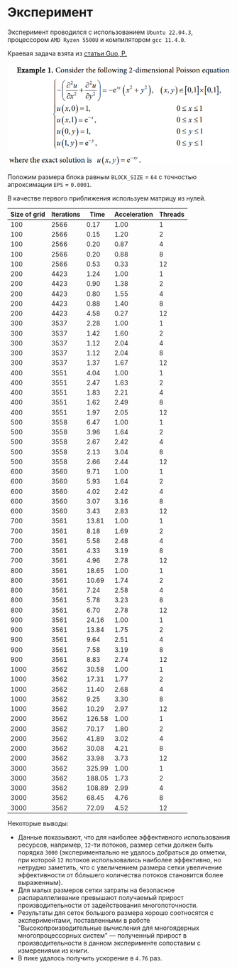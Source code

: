 # Эксперимент

Эксперимент проводился с использованием `Ubuntu 22.04.3`, процессором `AMD Ryzen 5500U` и компилятором `gcc 11.4.0`.

Краевая задача взята из [статьи Guo, P.](https://www.scirp.org/pdf/jamp_2021120811364802.pdf)

![alt text](image-1.png)

Положим размера блока равным `BLOCK_SIZE` = `64` с точностью апроксимации `EPS` = `0.0001`.

В качестве первого приближения используем матрицу из нулей.

| Size of grid | Iterations | Time   | Acceleration | Threads |
| ------------ | ---------- | ------ | ------------ | ------- |
| 100          | 2566       | 0.17   | 1.00         | 1       |
| 100          | 2566       | 0.15   | 1.20         | 2       |
| 100          | 2566       | 0.20   | 0.87         | 4       |
| 100          | 2566       | 0.20   | 0.88         | 8       |
| 100          | 2566       | 0.53   | 0.33         | 12      |
| 200          | 4423       | 1.24   | 1.00         | 1       |
| 200          | 4423       | 0.90   | 1.38         | 2       |
| 200          | 4423       | 0.80   | 1.55         | 4       |
| 200          | 4423       | 0.88   | 1.40         | 8       |
| 200          | 4423       | 4.58   | 0.27         | 12      |
| 300          | 3537       | 2.28   | 1.00         | 1       |
| 300          | 3537       | 1.42   | 1.60         | 2       |
| 300          | 3537       | 1.12   | 2.04         | 4       |
| 300          | 3537       | 1.12   | 2.04         | 8       |
| 300          | 3537       | 1.37   | 1.67         | 12      |
| 400          | 3551       | 4.04   | 1.00         | 1       |
| 400          | 3551       | 2.47   | 1.63         | 2       |
| 400          | 3551       | 1.83   | 2.21         | 4       |
| 400          | 3551       | 1.62   | 2.49         | 8       |
| 400          | 3551       | 1.97   | 2.05         | 12      |
| 500          | 3558       | 6.47   | 1.00         | 1       |
| 500          | 3558       | 3.96   | 1.64         | 2       |
| 500          | 3558       | 2.67   | 2.42         | 4       |
| 500          | 3558       | 2.13   | 3.04         | 8       |
| 500          | 3558       | 2.66   | 2.44         | 12      |
| 600          | 3560       | 9.71   | 1.00         | 1       |
| 600          | 3560       | 5.93   | 1.64         | 2       |
| 600          | 3560       | 4.02   | 2.42         | 4       |
| 600          | 3560       | 3.07   | 3.16         | 8       |
| 600          | 3560       | 3.43   | 2.83         | 12      |
| 700          | 3561       | 13.81  | 1.00         | 1       |
| 700          | 3561       | 8.18   | 1.69         | 2       |
| 700          | 3561       | 5.58   | 2.48         | 4       |
| 700          | 3561       | 4.33   | 3.19         | 8       |
| 700          | 3561       | 4.96   | 2.78         | 12      |
| 800          | 3561       | 18.65  | 1.00         | 1       |
| 800          | 3561       | 10.69  | 1.74         | 2       |
| 800          | 3561       | 7.24   | 2.58         | 4       |
| 800          | 3561       | 5.78   | 3.23         | 8       |
| 800          | 3561       | 6.70   | 2.78         | 12      |
| 900          | 3561       | 24.16  | 1.00         | 1       |
| 900          | 3561       | 13.84  | 1.75         | 2       |
| 900          | 3561       | 9.64   | 2.51         | 4       |
| 900          | 3561       | 7.58   | 3.19         | 8       |
| 900          | 3561       | 8.83   | 2.74         | 12      |
| 1000         | 3562       | 30.58  | 1.00         | 1       |
| 1000         | 3562       | 17.31  | 1.77         | 2       |
| 1000         | 3562       | 11.40  | 2.68         | 4       |
| 1000         | 3562       | 9.25   | 3.30         | 8       |
| 1000         | 3562       | 10.29  | 2.97         | 12      |
| 2000         | 3562       | 126.58 | 1.00         | 1       |
| 2000         | 3562       | 70.17  | 1.80         | 2       |
| 2000         | 3562       | 41.89  | 3.02         | 4       |
| 2000         | 3562       | 30.08  | 4.21         | 8       |
| 2000         | 3562       | 33.98  | 3.73         | 12      |
| 3000         | 3562       | 325.99 | 1.00         | 1       |
| 3000         | 3562       | 188.05 | 1.73         | 2       |
| 3000         | 3562       | 108.89 | 2.99         | 4       |
| 3000         | 3562       | 68.45  | 4.76         | 8       |
| 3000         | 3562       | 72.09  | 4.52         | 12      |

Некоторые выводы:

- Данные показывают, что для наиболее эффективного использования ресурсов, например, `12`-ти потоков, размер сетки должен быть порядка `3000` (экспериментально не удалось добраться до отметки, при которой `12` потоков использовались наиболее эффективно, но нетрудно заметить, что с увеличением размера сетки увеличение эффективности от бóльшего количества потоков становится более выраженным).
- Для малых размеров сетки затраты на безопасное распараллеливание превышают получаемый прирост производительности от задействования многопоточности.
- Результаты для сеток большого размера хорошо соотносятся с экспериментами, поставленными в работе "Высокопроизводительные вычисления для многоядерных многопроцессорных систем" — полученный прирост в производительности в данном эксперименте сопоставим с измерениями из книги.
- В пике удалось получить ускорение в `4.76` раз.
